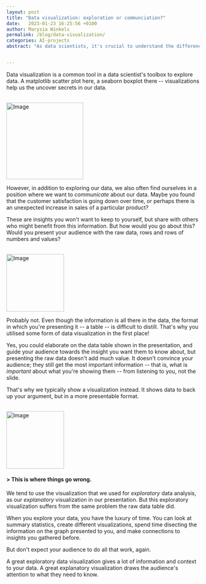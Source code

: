 ```yaml
---
layout: post
title: "Data visualization: exploration or communciation?"
date:   2023-01-23 16:25:56 +0100
author: Marysia Winkels
permalink: /blog/data-visualization/
categories: AI-projects
abstract: "As data scientists, it's crucial to understand the difference between data visualization intended to gain insights and visualizations to communicate those insights to others. This blog entry highlights the importance of data storytelling."


---
```


Data visualization is a common tool in a data scientist's toolbox to explore data. A matplotlib scatter plot here, a seaborn boxplot there -- visualizations help us the uncover secrets in our data. 

<div class="Figure">
	<br>
    <img src="{{site.baseurl}}/assets/storytelling/exploratory.png" alt="Image" height="200"/>
</div>

However, in addition to exploring our data, we also often find ourselves in a position where we want to *communicate* about our data. Maybe you found that the customer satisfaction is going down over time, or perhaps there is an unexpected increase in sales of a particular product? 

These are insights you won't want to keep to yourself, but share with others who might benefit from this information. But how would you go about this? Would you present your audience with the raw data, rows and rows of numbers and values?

<div class="Figure">
	<br>
    <img src="{{site.baseurl}}/assets/storytelling/table.png" alt="Image" height="150"/>
</div>


Probably not. Even though the information is all there in the data, the format in which you're presenting it -- a table -- is difficult to distill. That's why you utilised some form of data visualization in the first place!

Yes, you could elaborate on the data table shown in the presentation, and guide your audience towards the insight you want them to know about, but presenting the raw data doesn't add much value. It doesn't convince your audience; they still get the most important information -- that is, what is *important* about what you're showing them -- from listening to you, not the slide. 

That's why we typically show a visualization instead. It shows data to back up your argument, but in a more presentable format.

<div class="Figure">
	<br>
    <img src="{{site.baseurl}}/assets/storytelling/insight.png" alt="Image" height="150"/>
</div>

#### > This is where things go wrong.


We tend to use the visualization that we used for *exploratory* data analysis, as our *explanatory* visualization in our presentation. But this exploratory visualization suffers from the same problem the raw data table did. 

When you explore your data, you have the luxury of time. You can look at summary statistics, create different visualizations, spend time disecting the information on the graph presented to you, and make connections to insights you gathered before. 

But don't expect your audience to do all that work, again.

A great exploratory data visualization gives a lot of information and context to your data. A great explanatory visualization draws the audience's attention to what they need to know. 

 
